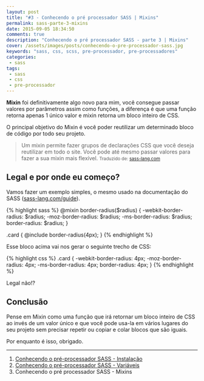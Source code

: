 ```yaml
---
layout: post
title: "#3 - Conhecendo o pré processador SASS | Mixins"
permalink: sass-parte-3-mixins
date: 2015-09-05 18:34:50
comments: true
description: "Conhecendo o pré processador SASS - parte 3 | Mixins"
cover: /assets/images/posts/conhecendo-o-pre-processador-sass.jpg
keywords: "sass, css, scss, pre-processador, pre-processadores"
categories:
 - sass
tags:
 - sass
 - css
 - pre-processador
---
```


**Mixin** foi definitivamente algo novo para mim, você consegue passar valores por parâmetros assim como funções, a diferença é que uma função retorna apenas 1 único valor e mixin retorna um bloco inteiro de CSS.

O principal objetivo do Mixin é você poder reutilizar um determinado bloco de código por todo seu projeto.

> Um mixin permite fazer grupos de declarações CSS que você deseja reutilizar em todo o site. Você pode até mesmo passar valores para fazer a sua mixin mais flexível.
  ><small> Traduzido de: [sass-lang.com](http://sass-lang.com)</small>

## Legal e por onde eu começo?

Vamos fazer um exemplo simples, o mesmo usado na documentação do SASS ([sass-lang.com/guide](http://sass-lang.com/guide)).

{% highlight sass %}
@mixin border-radius($radius) {
  -webkit-border-radius: $radius;
     -moz-border-radius: $radius;
      -ms-border-radius: $radius;
          border-radius: $radius;
}

.card {
  @include border-radius(4px);
}
{% endhighlight %}

Esse bloco acima vai nos gerar o seguinte trecho de CSS:

{% highlight css %}
.card {
  -webkit-border-radius: 4px;
  -moz-border-radius: 4px;
  -ms-border-radius: 4px;
  border-radius: 4px;
}
{% endhighlight %}

Legal não!?

## Conclusão

Pense em Mixin como uma função que irá retornar um bloco inteiro de CSS ao invés de um valor único e que você pode usa-la em vários lugares do seu projeto sem precisar repetir ou copiar e colar blocos que são iguais.

Por enquanto é isso, obrigado.

***

 1. [Conhecendo o pré-processador SASS - Instalação](/conhecendo-o-pre-processador-sass-parte-1)
 2. [Conhecendo o pré-processador SASS - Variáveis](/sass-variaveis-parte-2)
 3. Conhecendo o pré processador SASS - Mixins
